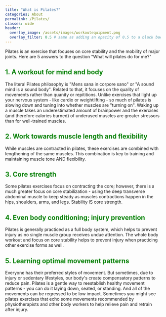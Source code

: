 ```yaml
---
title: "What is Pilates?"
categories: About
permalink: /Pilates/
classes: wide
header:
  overlay_image: /assets/images/workoutequipment.png
  overlay_filter: 0.5 # same as adding an opacity of 0.5 to a black background
---
```


Pilates is an exercise that focuses on core stability and the mobility of major joints. Here are 5 answers to the question "What will pilates do for me?" 

<h2 style="color: green;">1. A workout for mind and body</h2> 
<p>The literal Pilates philosophy is "Mens sana in corpore sano" or "A sound mind is a sound body". Related to that, it focuses on the quality of movements rather than quanity or repititions. Unlike exercises that light up your nervous system - like cardio or weightlifting - so much of pilates is slowing down and tuning into whether muscles are "turning on". Waking up a muscle takes an underestimated amount of brainpower and the exercises (and therefore calories burned) of underused muscles are greater stressors than for well-trained muscles.</p> 

<h2 style="color: green;">2. Work towards muscle length and flexibility</h2>
<p>While muscles are contracted in pilates, these exercises are combined with lengthening of the same muscles. This combination is key to training and maintaining muscle tone AND flexibility.</p>

<h2 style="color: green;">3. Core strength</h2>
<p>Some pilates exercises focus on contracting the core; however, there is a much greater focus on core stabilization - using the deep transverse abdominal muscle to keep steady as muscles contractions happen in the hips, shoulders, arms, and legs. Stability IS core strength.</p>

<h2 style="color: green;">4. Even body conditioning; injury prevention</h2>
<p>Pilates is generally practiced as a full body system, which helps to prevent injury as no single muscle group receives undue attention. The whole body workout and focus on core stability helps to prevent injury when practicing other exercise forms as well.</p>

<h2 style="color: green;">5. Learning optimal movement patterns</h2>
<p>Everyone has their preferred styles of movement. But sometimes, due to injury or sedentary lifestyles, our body's create compensatory patterns to reduce pain. Pilates is a gentle way to reestablish healthy movement patterns - you can do it laying down, seated, or standing. And all of the movements can be regressed to be low impact. Sometimes you might see pilates exercises that echo some movements recommended by physiotherapists and other body workers to help relieve pain and retrain after injury.</p> 






